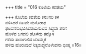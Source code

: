 +++
title = "016 ಕೊಲೆಯ ಕವತೆಯ"

+++
ಕೊಲೆಯ ಕವತೆಯ ಕನಸಿನಲಿ ಕಳ  
ವಳಿಸಿದರೆ ದಿಟವೇ ಮನೋರಥ  
ಫಲವನನುಭವಿಸಿದರೆಯನುಭವ ಸಿದ್ಧವೇ ತನಗೆ  
ಹೊಳೆವ ಜಗದಲಿ ಹೊಳೆದು ತನ್ನೊಳ  
ಗಳಿದು ತಾನಾಗುಳಿದ ಬೊಮ್ಮಕೆ  
ಹಳಿವು ಹೊರುವುದೆ ನಿತ್ಯಶುದ್ಧನೊಳೆಂದನಾ ಭೀಷ್ಮ     ॥16॥